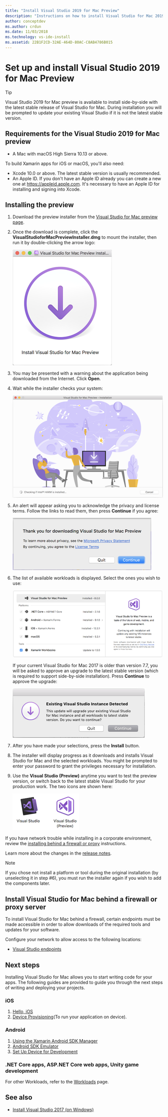 ```yaml
---
title: "Install Visual Studio 2019 for Mac Preview"
description: "Instructions on how to install Visual Studio for Mac 2019 Preview and additional components required for cross-platform development."
author: conceptdev
ms.author: crdun
ms.date: 11/03/2018
ms.technology: vs-ide-install
ms.assetid: 22B1F2CD-32AE-464D-80AC-C8AB4786B015
---
```


# Set up and install Visual Studio 2019 for Mac Preview

> [!TIP]
> Visual Studio 2019 for Mac preview is available to install side-by-side with the latest stable release of Visual Studio for Mac. During installation you will be prompted to update your existing Visual Studio if it is not the latest stable version.

## Requirements for the Visual Studio 2019 for Mac preview

- A Mac with macOS High Sierra 10.13 or above.

To build Xamarin apps for iOS or macOS, you'll also need:

- Xcode 10.0 or above. The latest stable version is usually recommended.
- An Apple ID. If you don't have an Apple ID already you can create a new one at https://appleid.apple.com. It's necessary to have an Apple ID for installing and signing into Xcode.

## Installing the preview

1. Download the preview installer from the [Visual Studio for Mac preview page](https://aka.ms/vs4mac-preview).
2. Once the download is complete, click the **VisualStudioforMacPreviewInstaller.dmg** to mount the installer, then run it by double-clicking the arrow logo:

    [![Click the large arrow to begin installation](media/install-preview-installer-sml.png)](media/install-preview-installer.png#lightbox)

3. You may be presented with a warning about the application being downloaded from the Internet. Click **Open**.
4. Wait while the installer checks your system:

    [![The installer checks your system for installed components](media/install-preview-checking-sml.png)](media/install-preview-checking.png#lightbox)

5. An alert will appear asking you to acknowledge the privacy and license terms. Follow the links to read them, then press **Continue** if you agree:

    [![Follow the links to the privacy and terms, then continue if you agree](media/install-preview-privacy-sml.png)](media/install-preview-privacy.png#lightbox)

6. The list of available workloads is displayed. Select the ones you wish to use:

    [![Choose which optional workload features you would like to install](media/install-preview-selection-sml.png)](media/install-preview-selection.png#lightbox)

    If your current Visual Studio for Mac 2017 is older than version 7.7, you will be asked to approve an upgrade to the latest stable version (which is required to support side-by-side installation). Press **Continue** to approve the upgrade:

    ![Upgrading the stable version to 7.7 is required](media/install-preview-older-upgrade.png)

7. After you have made your selections, press the **Install** button.
8. The installer will display progress as it downloads and installs Visual Studio for Mac and the selected workloads. You might be prompted to enter your password to grant the privileges necessary for installation.
9. Use the **Visual Studio (Preview)** anytime you want to test the preview version, or switch back to the latest stable Visual Studio for your production work. The two icons are shown here:

    ![Stable and preview icon differences](media/install-preview-icons-sml.png)

If you have network trouble while installing in a corporate environment, review the [installing behind a firewall or proxy](https://docs.microsoft.com/visualstudio/mac/installation#install-visual-studio-for-mac-behind-a-firewall-or-proxy-server) instructions.

Learn more about the changes in the [release notes](https://docs.microsoft.com/visualstudio/releasenotes/vs2019-mac-preview-relnotes).

> [!NOTE]
> If you chose not install a platform or tool during the original installation (by unselecting it in step #6), you must run the installer again if you wish to add the components later.

## Install Visual Studio for Mac behind a firewall or proxy server

To install Visual Studio for Mac behind a firewall, certain endpoints must be made accessible in order to allow downloads of the required tools and updates for your software.

Configure your network to allow access to the following locations:

- [Visual Studio endpoints](/visualstudio/install/install-visual-studio-behind-a-firewall-or-proxy-server)

## Next steps

Installing Visual Studio for Mac allows you to start writing code for your apps. The following guides are provided to guide you through the next steps of writing and deploying your projects.

### iOS

1. [Hello, iOS](https://developer.xamarin.com/guides/ios/getting_started/hello,_iOS/)
2. [Device Provisioning](https://developer.xamarin.com/guides/ios/getting_started/installation/device_provisioning)(To run your application on device).

### Android

1. [Using the Xamarin Android SDK Manager](https://developer.xamarin.com/guides/android/getting_started/installation/android-sdk/?ide=xs)
2. [Android SDK Emulator](https://developer.xamarin.com/guides/android/getting_started/installation/android-emulator/)
4. [Set Up Device for Development](https://developer.xamarin.com/guides/android/getting_started/installation/set_up_device_for_development/)

### .NET Core apps, ASP.NET Core web apps, Unity game development

For other Workloads, refer to the [Workloads](/visualstudio/mac/workloads) page.

## See also

- [Install Visual Studio 2017 (on Windows)](/visualstudio/install/install-visual-studio)